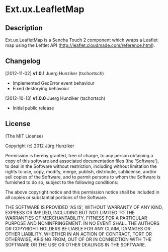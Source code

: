 # Ext.ux.LeafletMap

## Description

Ext.ux.LeafletMap is a Sencha Touch 2 component which wraps a Leaflet map using the Leftlet API (http://leaflet.cloudmade.com/reference.html).

## Changelog

[2012-11-02] **v1.0.1** Juerg Hunziker (tschortsch)

* Implemented GeoError event behaviour
* Fixed destorying behavoiur

[2012-10-13] **v1.0.0** Juerg Hunziker (tschortsch)

* Initial public release

## License

(The MIT License)

Copyright (c) 2012 Jürg Hunziker

Permission is hereby granted, free of charge, to any person obtaining 
a copy of this software and associated documentation files (the
'Software'), to deal in the Software without restriction, including
without limitation the rights to use, copy, modify, merge, publish,
distribute, sublicense, and/or sell copies of the Software, and to
permit persons to whom the Software is furnished to do so, subject to
the following conditions:

The above copyright notice and this permission notice shall be
included in all copies or substantial portions of the Software.

THE SOFTWARE IS PROVIDED 'AS IS', WITHOUT WARRANTY OF ANY KIND,
EXPRESS OR IMPLIED, INCLUDING BUT NOT LIMITED TO THE WARRANTIES OF
MERCHANTABILITY, FITNESS FOR A PARTICULAR PURPOSE AND NONINFRINGEMENT.
IN NO EVENT SHALL THE AUTHORS OR COPYRIGHT HOLDERS BE LIABLE FOR ANY
CLAIM, DAMAGES OR OTHER LIABILITY, WHETHER IN AN ACTION OF CONTRACT,
TORT OR OTHERWISE, ARISING FROM, OUT OF OR IN CONNECTION WITH THE
SOFTWARE OR THE USE OR OTHER DEALINGS IN THE SOFTWARE.